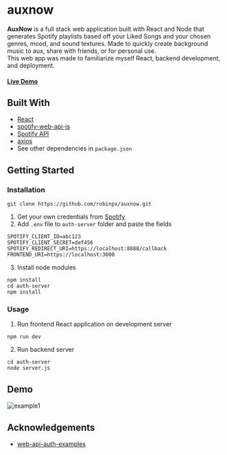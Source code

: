 # auxnow
**AuxNow** is a full stack web application built with React and Node that generates Spotify playlists based off your Liked Songs and your chosen genres, mood, and sound textures. Made to quickly create background music to aux, share with friends, or for personal use.<br />
This web app was made to familiarize myself React, backend development, and deployment.

#### [Live Demo](https://auxnow.herokuapp.com/)

## Built With
* [React](https://reactjs.org/docs/getting-started.html)
* [spotify-web-api-js](https://jmperezperez.com/spotify-web-api-js/)
* [Spotify API](https://developer.spotify.com/)
* [axios](https://www.npmjs.com/package/axios)
* See other dependencies in ```package.json```

## Getting Started
### Installation
``` 
git clone https://github.com/robinpx/auxnow.git
```
1. Get your own credentials from [Spotify](https://developer.spotify.com/)
2. Add `.env` file to ```auth-server``` folder and paste the fields<br />
``` 
SPOTIFY_CLIENT_ID=abc123
SPOTIFY_CLIENT_SECRET=def456
SPOTIFY_REDIRECT_URI=https://localhost:8888/callback
FRONTEND_URI=https://localhost:3000
```
3. Install node modules<br />
```
npm install
cd auth-server
npm install
```
### Usage
1. Run frontend React application on development server<br />
```
npm run dev
```
2. Run backend server<br />
```
cd auth-server
node server.js
```

## Demo
![example1](https://raw.githubusercontent.com/robinpx/robinpx.github.io/main/public/images/code/auxnow.gif?token=AF4URYFLRG2PE7OE3GIG4Z275PI7U)


## Acknowledgements
* [web-api-auth-examples](https://github.com/spotify/web-api-auth-examples)
